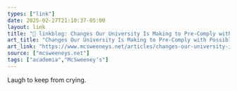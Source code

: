 ```yaml
---
types: ["link"]
date: 2025-02-27T21:10:37-05:00
layout: link
title: "🔗 linkblog: Changes Our University Is Making to Pre-Comply with Possible Future Regulations'"
art_title: "Changes Our University Is Making to Pre-Comply with Possible Future Regulations"
art_link: "https://www.mcsweeneys.net/articles/changes-our-university-is-making-to-pre-comply-with-possible-future-regulations"
source: ["mcsweeneys.net"]
tags: ["academia","McSweeney's"]
---
```

Laugh to keep from crying.
